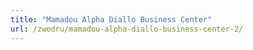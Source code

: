 ```yaml
---
title: "Mamadou Alpha Diallo Business Center"
url: /zwedru/mamadou-alpha-diallo-business-center-2/
---
```

